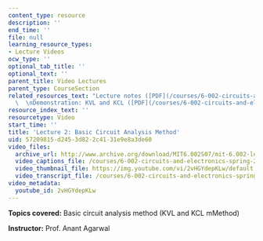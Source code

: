 ```yaml
---
content_type: resource
description: ''
end_time: ''
file: null
learning_resource_types:
- Lecture Videos
ocw_type: ''
optional_tab_title: ''
optional_text: ''
parent_title: Video Lectures
parent_type: CourseSection
related_resources_text: "Lecture notes ([PDF](/courses/6-002-circuits-and-electronics-spring-2007/resources/6002_l2))\
  \  \nDemonstration: KVL and KCL ([PDF](/courses/6-002-circuits-and-electronics-spring-2007/resources/demo_02))"
resource_index_text: ''
resourcetype: Video
start_time: ''
title: 'Lecture 2: Basic Circuit Analysis Method'
uid: 57209815-d245-3d82-2c41-31e9e8a3de60
video_files:
  archive_url: http://www.archive.org/download/MIT6.002S07/mit-6.002-lec2-09sep2003-220k.mp4
  video_captions_file: /courses/6-002-circuits-and-electronics-spring-2007/9a6283bea83a55bbb315c2f9df30c88a_2vHGYdepKLw.vtt
  video_thumbnail_file: https://img.youtube.com/vi/2vHGYdepKLw/default.jpg
  video_transcript_file: /courses/6-002-circuits-and-electronics-spring-2007/3edee45e0545a4044ec11d2e6bdf3800_2vHGYdepKLw.pdf
video_metadata:
  youtube_id: 2vHGYdepKLw
---
```


**Topics covered:** Basic circuit analysis method (KVL and KCL mMethod)

**Instructor:** Prof. Anant Agarwal



